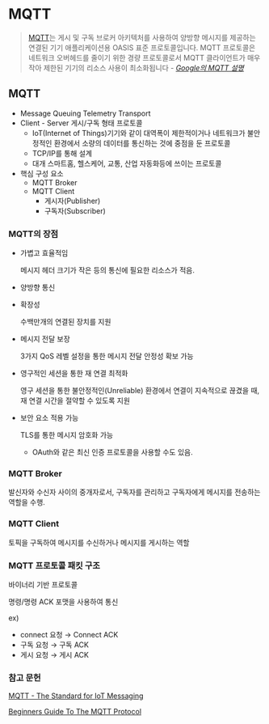 # MQTT

> [MQTT](https://mqtt.org/)는 게시 및 구독 브로커 아키텍처를 사용하여 양방향 메시지를 제공하는 연결된 기기 애플리케이션용 OASIS 표준 프로토콜입니다. MQTT 프로토콜은 네트워크 오버헤드를 줄이기 위한 경량 프로토콜로서 MQTT 클라이언트가 매우 작아 제한된 기기의 리소스 사용이 최소화됩니다
*- [Google의 MQTT 설명](https://cloud.google.com/architecture/connected-devices/mqtt-broker-architecture?hl=ko)*
> 

## MQTT

- Message Queuing Telemetry Transport
- Client - Server 게시/구독 형태 프로토콜
    - IoT(Internet of Things)기기와 같이 대역폭이 제한적이거나 네트워크가 불안정적인 환경에서 소량의 데이터를 통신하는 것에 중점을 둔 프로토콜
    - TCP/IP를 통해 설계
    - 대개 스마트홈, 헬스케어, 교통, 산업 자동화등에 쓰이는 프로토콜
- 핵심 구성 요소
    - MQTT Broker
    - MQTT Client
        - 게시자(Publisher)
        - 구독자(Subscriber)

### MQTT의 장점

- 가볍고 효율적임
    
    메시지 헤더 크기가 작은 등의 통신에 필요한 리소스가 적음.
    
- 양방향 통신
- 확장성
    
    수백만개의 연결된 장치를 지원
    
- 메시지 전달 보장
    
    3가지 QoS 레벨 설정을 통한 메시지 전달 안정성 확보 가능
    
- 영구적인 세션을 통한 재 연결 최적화
    
    영구 세션을 통한 불안정적인(Unreliable) 환경에서 연결이 지속적으로 끊겼을 때, 재 연결 시간을 절약할 수 있도록 지원
    
- 보안 요소 적용 가능
    
    TLS를 통한 메시지 암호화 가능
    
    - OAuth와 같은 최신 인증 프로토콜을 사용할 수도 있음.

### MQTT Broker

발신자와 수신자 사이의 중개자로서, 구독자를 관리하고 구독자에게 메시지를 전송하는 역할을 수행.

### MQTT Client

토픽을 구독하여 메시지를 수신하거나 메시지를 게시하는 역할

### MQTT 프로토콜 패킷 구조

바이너리 기반 프로토콜

명령/명령 ACK 포맷을 사용하여 통신

ex) 

- connect 요청 → Connect ACK
- 구독 요청 → 구독 ACK
- 게시 요청 → 게시 ACK

### 참고 문헌

[MQTT - The Standard for IoT Messaging](https://mqtt.org/)

[Beginners Guide To The MQTT Protocol](http://www.steves-internet-guide.com/mqtt/)